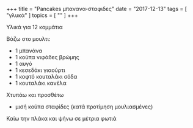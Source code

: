 +++
title = "Pancakes μπανανα-σταφιδες"
date = "2017-12-13"
tags = [ "γλυκά" ]
topics = [ "" ]
+++

Υλικά για 12 κομμάτια

Βάζω στο μουλτι:

-   1 μπανάνα
-   1 κούπα νιφάδες βρώμης
-   1 αυγό
-   1 κεσεδάκι γιαούρτι
-   1 κοφτό κουταλάκι σόδα
-   1 κουταλάκι κανέλα

Χτυπάω και προσθέτω

-   μισή κούπα σταφίδες (κατά προτίμηση μουλιασμένες)

Καίω την πλάκα και ψήνω σε μέτρια φωτιά
